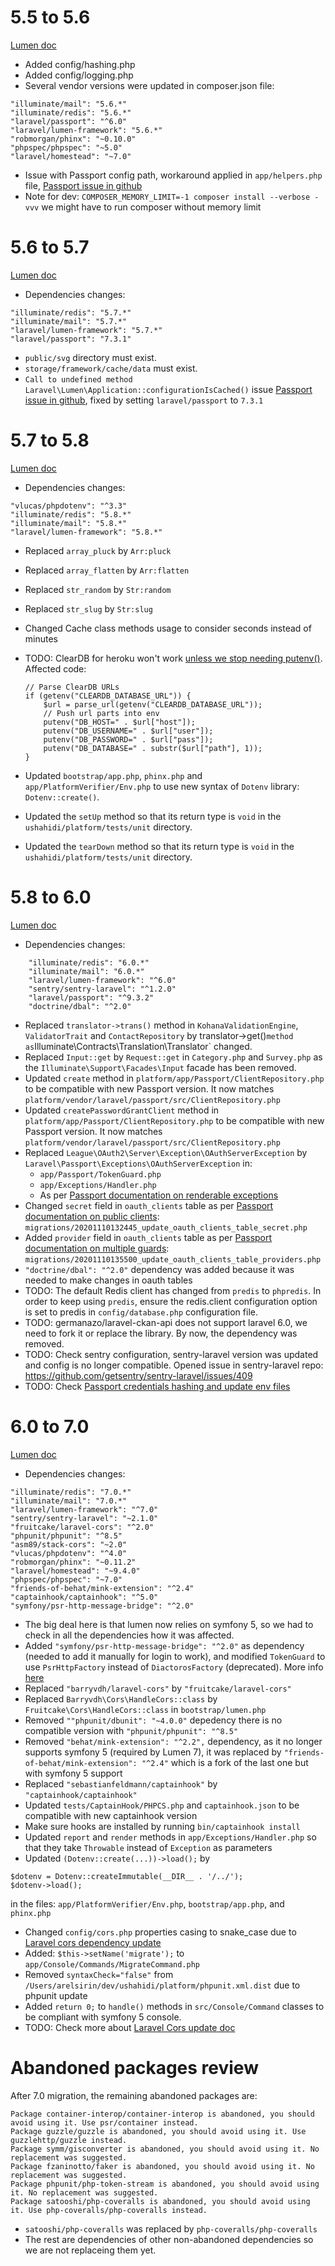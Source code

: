 # 5.5 to 5.6
[Lumen doc](https://lumen.laravel.com/docs/5.6/upgrade#upgrade-5.6.0)

- Added config/hashing.php
- Added config/logging.php
- Several vendor versions were updated in composer.json file:

 ```
 "illuminate/mail": "5.6.*"
 "illuminate/redis": "5.6.*"
 "laravel/passport": "^6.0"
 "laravel/lumen-framework": "5.6.*"
 "robmorgan/phinx": "~0.10.0"
 "phpspec/phpspec": "~5.0"
 "laravel/homestead": "~7.0"
 ```

- Issue with Passport config path, workaround applied in `app/helpers.php` file,
 [Passport issue in github](https://github.com/dusterio/lumen-passport/issues/78)
- Note for dev: `COMPOSER_MEMORY_LIMIT=-1 composer install --verbose -vvv` we might have to run composer without memory limit

# 5.6 to 5.7
[Lumen doc](https://lumen.laravel.com/docs/5.7/upgrade#upgrade-5.7.0)

- Dependencies changes:

```
"illuminate/redis": "5.7.*"
"illuminate/mail": "5.7.*"
"laravel/lumen-framework": "5.7.*"
"laravel/passport": "7.3.1"
```

- `public/svg` directory must exist.
- `storage/framework/cache/data` must exist.
- `Call to undefined method Laravel\Lumen\Application::configurationIsCached()` issue [Passport issue in github](https://github.com/dusterio/lumen-passport/issues/106), fixed by setting `laravel/passport` to `7.3.1`

# 5.7 to 5.8
[Lumen doc](https://lumen.laravel.com/docs/5.8/upgrade#upgrade-5.8.0)

- Dependencies changes:

```
"vlucas/phpdotenv": "^3.3"
"illuminate/redis": "5.8.*"
"illuminate/mail": "5.8.*"
"laravel/lumen-framework": "5.8.*"
```

- Replaced `array_pluck` by `Arr:pluck`
- Replaced `array_flatten` by `Arr:flatten`
- Replaced `str_random` by `Str:random`
- Replaced `str_slug` by `Str:slug`
- Changed Cache class methods usage to consider seconds instead of minutes
- TODO: ClearDB for heroku won't work [unless we stop needing putenv()](https://laravel.com/docs/5.8/upgrade#deferred-service-providers). Affected code:

    ```
    // Parse ClearDB URLs
    if (getenv("CLEARDB_DATABASE_URL")) {
        $url = parse_url(getenv("CLEARDB_DATABASE_URL"));
        // Push url parts into env
        putenv("DB_HOST=" . $url["host"]);
        putenv("DB_USERNAME=" . $url["user"]);
        putenv("DB_PASSWORD=" . $url["pass"]);
        putenv("DB_DATABASE=" . substr($url["path"], 1));
    }
    ```

- Updated `bootstrap/app.php`, `phinx.php` and `app/PlatformVerifier/Env.php` to use new syntax of `Dotenv` library: `Dotenv::create()`.
- Updated the `setUp` method so that its return type is `void` in the `ushahidi/platform/tests/unit` directory.
- Updated the `tearDown` method so that its return type is `void` in the `ushahidi/platform/tests/unit` directory.

# 5.8 to 6.0
[Lumen doc](https://lumen.laravel.com/docs/5.8/upgrade#upgrade-5.8.0)

- Dependencies changes:

```
    "illuminate/redis": "6.0.*"
    "illuminate/mail": "6.0.*"
    "laravel/lumen-framework": "^6.0"
    "sentry/sentry-laravel": "^1.2.0"
    "laravel/passport": "^9.3.2"
    "doctrine/dbal": "^2.0"
```

- Replaced `translator->trans()` method in `KohanaValidationEngine`, `ValidatorTrait` and `ContactRepository` by translator->get()` method as `Illuminate\Contracts\Translation\Translator` changed.
- Replaced `Input::get` by `Request::get` in `Category.php` and `Survey.php` as the `Illuminate\Support\Facades\Input` facade has been removed.
- Updated `create` method in `platform/app/Passport/ClientRepository.php` to be compatible with new Passport version. It now matches `platform/vendor/laravel/passport/src/ClientRepository.php`
- Updated `createPasswordGrantClient` method in `platform/app/Passport/ClientRepository.php` to be compatible with new Passport version. It now matches `platform/vendor/laravel/passport/src/ClientRepository.php`
- Replaced `League\OAuth2\Server\Exception\OAuthServerException` by `Laravel\Passport\Exceptions\OAuthServerException` in:
    - `app/Passport/TokenGuard.php`
    - `app/Exceptions/Handler.php`
    - As per [Passport documentation on renderable exceptions](https://github.com/laravel/passport/blob/master/UPGRADE.md#renderable-exceptions-for-oauth-errors)
- Changed `secret` field in `oauth_clients` table as per [Passport documentation on public clients](https://github.com/laravel/passport/blob/master/UPGRADE.md#public-clients): `migrations/20201110132445_update_oauth_clients_table_secret.php`
- Added `provider` field in `oauth_clients` table as per [Passport documentation on multiple guards](https://github.com/laravel/passport/blob/master/UPGRADE.md#support-for-multiple-guards): `migrations/20201110135500_update_oauth_clients_table_providers.php`
- `"doctrine/dbal": "^2.0"` dependency was added because it was needed to make changes in oauth tables
- TODO: The default Redis client has changed from `predis` to `phpredis`. In order to keep using `predis`, ensure the redis.client configuration option is set to predis in `config/database.php` configuration file.
- TODO: germanazo/laravel-ckan-api does not support laravel 6.0, we need to fork it or replace the library. By now, the dependency was removed.
- TODO: Check sentry configuration, sentry-laravel version was updated and config is no longer compatible. Opened issue in sentry-laravel repo: https://github.com/getsentry/sentry-laravel/issues/409
- TODO: Check [Passport credentials hashing and update env files](https://github.com/laravel/passport/blob/master/UPGRADE.md#client-credentials-secret-hashing)

# 6.0 to 7.0
[Lumen doc](https://lumen.laravel.com/docs/7.x/upgrade#upgrade-6.x)

- Dependencies changes:

```
"illuminate/redis": "7.0.*"
"illuminate/mail": "7.0.*"
"laravel/lumen-framework": "^7.0"
"sentry/sentry-laravel": "~2.1.0"
"fruitcake/laravel-cors": "^2.0"
"phpunit/phpunit": "^8.5"
"asm89/stack-cors": "~2.0"
"vlucas/phpdotenv": "^4.0"
"robmorgan/phinx": "~0.11.2"
"laravel/homestead": "~9.4.0"
"phpspec/phpspec": "~7.0"
"friends-of-behat/mink-extension": "^2.4"
"captainhook/captainhook": "^5.0"
"symfony/psr-http-message-bridge": "^2.0"
```

- The big deal here is that lumen now relies on symfony 5, so we had to check in all the dependencies how it was affected.
- Added `"symfony/psr-http-message-bridge": "^2.0"` as dependency (needed to add it manually for login to work), and modified `TokenGuard` to use `PsrHttpFactory` instead of `DiactorosFactory` (deprecated). More info [here](https://symfony.com/doc/current/components/psr7.html#converting-from-httpfoundation-objects-to-psr-7)
- Replaced `"barryvdh/laravel-cors"` by `"fruitcake/laravel-cors"`
- Replaced `Barryvdh\Cors\HandleCors::class` by ` Fruitcake\Cors\HandleCors::class` in `bootstrap/lumen.php`
- Removed `""phpunit/dbunit": "~4.0.0"` depedency there is no compatible version with `"phpunit/phpunit": "^8.5"`
- Removed `"behat/mink-extension": "^2.2",` dependency, as it no longer supports symfony 5 (required by Lumen 7), it was replaced by
`"friends-of-behat/mink-extension": "^2.4"` which is a fork of the last one but with symfony 5 support
- Replaced `"sebastianfeldmann/captainhook"` by `"captainhook/captainhook"`
- Updated `tests/CaptainHook/PHPCS.php` and `captainhook.json` to be compatible with new captainhook version
- Make sure hooks are installed by running `bin/captainhook install`
- Updated `report` and `render` methods in `app/Exceptions/Handler.php` so that they take `Throwable` instead of `Exception` as parameters
- Updated `(Dotenv::create(...))->load();` by
```
$dotenv = Dotenv::createImmutable(__DIR__ . '/../');
$dotenv->load();
 ```
in the files: `app/PlatformVerifier/Env.php`, `bootstrap/app.php`, and `phinx.php`
- Changed `config/cors.php` properties casing to snake_case due to [Laravel cors dependency update](https://github.com/fruitcake/laravel-cors#upgrading-from-0x--barryvdh-laravel-cors)
- Added: `$this->setName('migrate');` to `app/Console/Commands/MigrateCommand.php`
- Removed `syntaxCheck="false"` from `/Users/arelsirin/dev/ushahidi/platform/phpunit.xml.dist` due to phpunit update
- Added `return 0;` to `handle()` methods in `src/Console/Command` classes to be compliant with symfony 5 console.
- TODO: Check more about [Laravel Cors update doc](https://github.com/fruitcake/laravel-cors#upgrading-from-0x--barryvdh-laravel-cors)

# Abandoned packages review

After 7.0 migration, the remaining abandoned packages are:

```
Package container-interop/container-interop is abandoned, you should avoid using it. Use psr/container instead.
Package guzzle/guzzle is abandoned, you should avoid using it. Use guzzlehttp/guzzle instead.
Package symm/gisconverter is abandoned, you should avoid using it. No replacement was suggested.
Package fzaninotto/faker is abandoned, you should avoid using it. No replacement was suggested.
Package phpunit/php-token-stream is abandoned, you should avoid using it. No replacement was suggested.
Package satooshi/php-coveralls is abandoned, you should avoid using it. Use php-coveralls/php-coveralls instead.

```

- `satooshi/php-coveralls` was replaced by `php-coveralls/php-coveralls`
- The rest are dependencies of other non-abandoned dependencies so we are not replaceing them yet.
